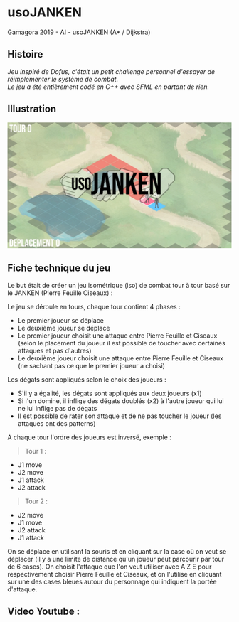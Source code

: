 # usoJANKEN
Gamagora 2019 - AI  - usoJANKEN (A* / Dijkstra)

## Histoire

*Jeu inspiré de Dofus, c'était un petit challenge personnel d'essayer de réimplémenter le système de combat.*<br>
*Le jeu a été entièrement codé en C++ avec SFML en partant de rien.*

## Illustration

![usoJANKEN](Capture.PNG)

## Fiche technique du jeu
Le but était de créer un jeu isométrique (iso) de combat tour à tour basé sur le JANKEN (Pierre Feuille Ciseaux) :

Le jeu se déroule en tours, chaque tour contient 4 phases :

- Le premier joueur se déplace<br>
- Le deuxième joueur se déplace<br>
- Le premier joueur choisit une attaque entre Pierre Feuille et Ciseaux <br>(selon le placement du joueur il est possible de toucher avec certaines attaques et pas d'autres)<br>
- Le deuxième joueur choisit une attaque entre Pierre Feuille et Ciseaux <br>(ne sachant pas ce que le premier joueur a choisi)

Les dégats sont appliqués selon le choix des joueurs :
- S'il y a égalité, les dégats sont appliqués aux deux joueurs (x1)<br>
- Si l'un domine, il inflige des dégats doublés (x2) à l'autre joueur qui lui ne lui inflige pas de dégats<br>
- Il est possible de rater son attaque et de ne pas toucher le joueur (les attaques ont des patterns)<br>

A chaque tour l'ordre des joueurs est inversé, exemple :<br>
> Tour 1 :
- J1 move
- J2 move
- J1 attack
- J2 attack<br>
> Tour 2 : <br>
- J2 move
- J1 move
- J2 attack
- J1 attack

On se déplace en utilisant la souris et en cliquant sur la case où on veut se déplacer (il y a une limite de distance qu'un joueur peut parcourir par tour de 6 cases).
On choisit l'attaque que l'on veut utiliser avec A Z E pour respectivement choisir Pierre Feuille et Ciseaux, et on l'utilise en cliquant sur une des cases bleues autour du personnage qui indiquent la portée d'attaque.

## Video Youtube :
